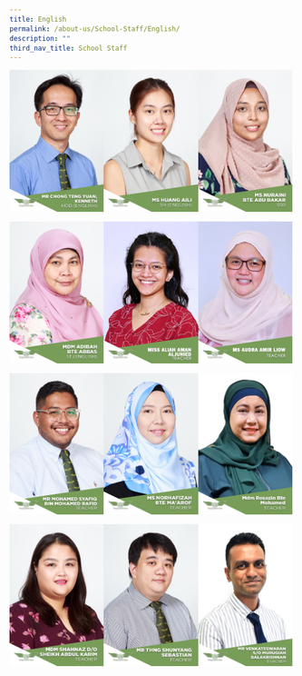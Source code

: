 ```yaml
---
title: English
permalink: /about-us/School-Staff/English/
description: ""
third_nav_title: School Staff
---
```

<img src="/images/Mr%20Chong%20Teng%20Yuan,%20Kenneth.jpg" 
     style="width:33%;float:left"><img src="/images/Ms%20Huang%20Aili.jpg" 
     style="width:33%;float:left"><img src="/images/Ms%20Nuraini%20Bte%20Abu%20Bakar.jpg" 
     style="width:33%">
	
<img src="/images/Mdm%20Adibah%20Bte%20Abbas.jpg" 
     style="width:33%;float:left"><img src="/images/N04%20MISS%20ALIAH%20AMAN%20ALJUNIED.jpeg" 
     style="width:33%;float:left"><img src="/images/F01%20MS%20AUDRA%20AMIR%20LIOW.jpeg" 
     style="width:33%">

<img src="/images/Mr%20Mohamed%20Syafiq%20Bin%20Mohamed%20Rafid.jpg" 
     style="width:33%;float:left"><img src="/images/Ms%20Norhafizah%20Bte%20Ma'arof.jpg" 
     style="width:33%;float:left"><img src="/images/Mdm%20Rosazin%20Bte%20Mohamed.jpeg" 
     style="width:33%">
		 
<img src="/images/Mdm%20Shahnaz%20D_O%20Sheikh%20Abdul%20Karim.jpg" 
     style="width:33%;float:left"><img src="/images/Mr%20Thng%20Shunyang%20Sebastian.jpg" 
     style="width:33%;float:left"><img src="/images/Mr%20Venkateswaran%20S_O%20Murugiah%20Balakrishnan.jpg" 
     style="width:33%">
		 